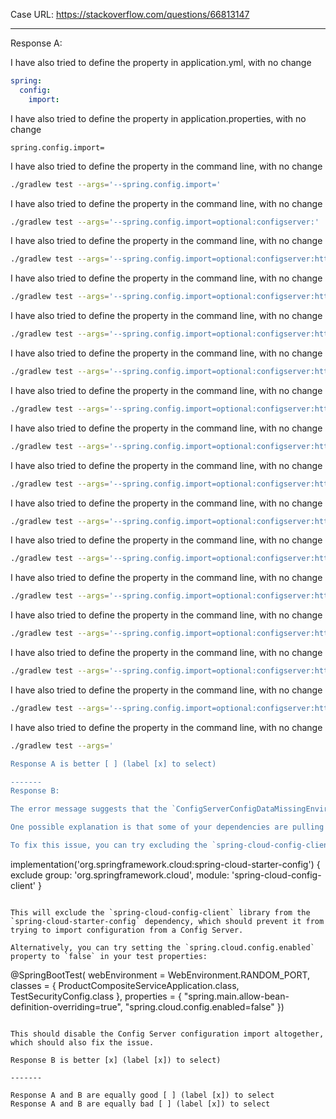 Case URL: https://stackoverflow.com/questions/66813147

------
Response A:


I have also tried to define the property in application.yml, with no change

```yaml
spring:
  config:
    import:
```

I have also tried to define the property in application.properties, with no change

```properties
spring.config.import=
```

I have also tried to define the property in the command line, with no change

```bash
./gradlew test --args='--spring.config.import='
```

I have also tried to define the property in the command line, with no change

```bash
./gradlew test --args='--spring.config.import=optional:configserver:'
```

I have also tried to define the property in the command line, with no change

```bash
./gradlew test --args='--spring.config.import=optional:configserver:http://localhost:8888'
```

I have also tried to define the property in the command line, with no change

```bash
./gradlew test --args='--spring.config.import=optional:configserver:http://localhost:8888/'
```

I have also tried to define the property in the command line, with no change

```bash
./gradlew test --args='--spring.config.import=optional:configserver:http://localhost:8888/config'
```

I have also tried to define the property in the command line, with no change

```bash
./gradlew test --args='--spring.config.import=optional:configserver:http://localhost:8888/config/'
```

I have also tried to define the property in the command line, with no change

```bash
./gradlew test --args='--spring.config.import=optional:configserver:http://localhost:8888/config/default'
```

I have also tried to define the property in the command line, with no change

```bash
./gradlew test --args='--spring.config.import=optional:configserver:http://localhost:8888/config/default/'
```

I have also tried to define the property in the command line, with no change

```bash
./gradlew test --args='--spring.config.import=optional:configserver:http://localhost:8888/config/default/master'
```

I have also tried to define the property in the command line, with no change

```bash
./gradlew test --args='--spring.config.import=optional:configserver:http://localhost:8888/config/default/master/'
```

I have also tried to define the property in the command line, with no change

```bash
./gradlew test --args='--spring.config.import=optional:configserver:http://localhost:8888/config/default/master/product-composite'
```

I have also tried to define the property in the command line, with no change

```bash
./gradlew test --args='--spring.config.import=optional:configserver:http://localhost:8888/config/default/master/product-composite/'
```

I have also tried to define the property in the command line, with no change

```bash
./gradlew test --args='--spring.config.import=optional:configserver:http://localhost:8888/config/default/master/product-composite/main'
```

I have also tried to define the property in the command line, with no change

```bash
./gradlew test --args='--spring.config.import=optional:configserver:http://localhost:8888/config/default/master/product-composite/main/'
```

I have also tried to define the property in the command line, with no change

```bash
./gradlew test --args='--spring.config.import=optional:configserver:http://localhost:8888/config/default/master/product-composite/main/application.yml'
```

I have also tried to define the property in the command line, with no change

```bash
./gradlew test --args='

Response A is better [ ] (label [x] to select)

-------
Response B:

The error message suggests that the `ConfigServerConfigDataMissingEnvironmentPostProcessor` is trying to import configuration from a Config Server, but it cannot find the `spring.config.import` property. This is strange, since you say that your project is not a Config Server and does not use Config Server.

One possible explanation is that some of your dependencies are pulling in the `spring-cloud-config-client` library, which enables applications to use a Config Server to manage their configuration. This library may be trying to import configuration from a Config Server, even though you are not using it explicitly.

To fix this issue, you can try excluding the `spring-cloud-config-client` dependency from your project. You can do this by adding the following exclusion to your `build.gradle` file:

```
implementation('org.springframework.cloud:spring-cloud-starter-config') {
    exclude group: 'org.springframework.cloud', module: 'spring-cloud-config-client'
}
```

This will exclude the `spring-cloud-config-client` library from the `spring-cloud-starter-config` dependency, which should prevent it from trying to import configuration from a Config Server.

Alternatively, you can try setting the `spring.cloud.config.enabled` property to `false` in your test properties:

```
@SpringBootTest(
    webEnvironment = WebEnvironment.RANDOM_PORT,
    classes = {
        ProductCompositeServiceApplication.class,
        TestSecurityConfig.class },
    properties = {
        "spring.main.allow-bean-definition-overriding=true",
        "spring.cloud.config.enabled=false" })
```

This should disable the Config Server configuration import altogether, which should also fix the issue.

Response B is better [x] (label [x]) to select)

-------

Response A and B are equally good [ ] (label [x]) to select
Response A and B are equally bad [ ] (label [x]) to select
